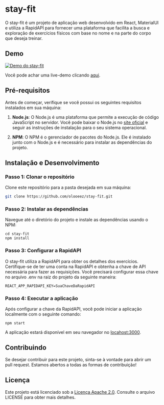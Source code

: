 # stay-fit

O stay-fit é um projeto de aplicação web desenvolvido em React, MaterialUI e utiliza a RapidAPI para fornecer uma plataforma que facilita a busca e exploração de exercícios físicos com base no nome e na parte do corpo que deseja treinar.

## Demo

[![Demo do stay-fit](https://i.postimg.cc/vT8K1GJc/foto-1.png)](https://postimg.cc/TLS0FvY6)

Você pode achar uma live-demo clicando [aqui](https://stay-fit-reactjs.netlify.app).

## Pré-requisitos

Antes de começar, verifique se você possui os seguintes requisitos instalados em sua máquina:

1. **Node.js**: O Node.js é uma plataforma que permite a execução de código JavaScript no servidor. Você pode baixar o Node.js no [site oficial](https://nodejs.org/) e seguir as instruções de instalação para o seu sistema operacional.

2. **NPM**: O NPM é o gerenciador de pacotes do Node.js. Ele é instalado junto com o Node.js e é necessário para instalar as dependências do projeto.

## Instalação e Desenvolvimento

### Passo 1: Clonar o repositório

Clone este repositório para a pasta desejada em sua máquina:

```bash
git clone https://github.com/olooeez/stay-fit.git
```

### Passo 2: Instalar as dependências

Navegue até o diretório do projeto e instale as dependências usando o NPM:

```
cd stay-fit
npm install
```

### Passo 3: Configurar a RapidAPI

O stay-fit utiliza a RapidAPI para obter os detalhes dos exercícios. Certifique-se de ter uma conta na RapidAPI e obtenha a chave de API necessária para fazer as requisições. Você precisará configurar essa chave no arquivo .env na raiz do projeto da seguinte maneira:

```
REACT_APP_RAPIDAPI_KEY=SuaChaveDaRapidAPI
```

### Passo 4: Executar a aplicação

Após configurar a chave da RapidAPI, você pode iniciar a aplicação localmente com o seguinte comando:

```
npm start
```

A aplicação estará disponível em seu navegador no [locahost:3000](http://localhost:3000).

## Contribuindo

Se desejar contribuir para este projeto, sinta-se à vontade para abrir um pull request. Estamos abertos a todas as formas de contribuição!

## Licença

Este projeto está licenciado sob a [Licença Apache 2.0](https://github.com/olooeez/stay-fit/blob/main/LICENSE). Consulte o arquivo LICENSE para obter mais detalhes.
